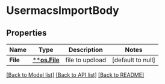 # UsermacsImportBody

## Properties
Name | Type | Description | Notes
------------ | ------------- | ------------- | -------------
**File** | [****os.File**](*os.File.md) | file to updload | [default to null]

[[Back to Model list]](../README.md#documentation-for-models) [[Back to API list]](../README.md#documentation-for-api-endpoints) [[Back to README]](../README.md)

